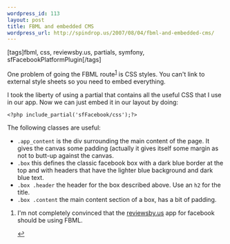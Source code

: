 ```yaml
--- 
wordpress_id: 113
layout: post
title: FBML and embedded CMS
wordpress_url: http://spindrop.us/2007/08/04/fbml-and-embedded-cms/
---
```

[tags]fbml, css, reviewsby.us, partials, symfony, sfFacebookPlatformPlugin[/tags]

One problem of going the FBML route<sup id="#fbmlcss_fnr_1">[1](#fbmlcss_fn_1)</sup> is CSS styles.  You can't link to external style sheets so you need to embed everything.

I took the liberty of using a partial that contains all the useful CSS that I use in our app.  Now we can just embed it in our layout by doing:

	<?php include_partial('sfFacebook/css');?>

The following classes are useful:

* `.app_content` is the div surrounding the main content of the page.  It gives the canvas some padding (actually it gives itself some margin as not to butt-up against the canvas.
* `.box` this defines the classic facebook box with a dark blue border at the top and with headers that have the lighter blue background and dark blue text.
* `.box .header` the header for the box described above.  Use an `h2` for the title.
* `.box .content` the main content section of a box, has a bit of padding.




<div class="footnotes">
<ol>
<li id="fbmlcss_fn_1">I'm not completely convinced that the
<a href="http://reviewsby.us/">reviewsby.us</a> app for facebook should be using FBML.

<a href="#fbmlcss_fnr_1" class="footnoteBackLink"  title="Jump back to footnote  in the text.">&#8617;</a>
</li>
</ol>
</div>
